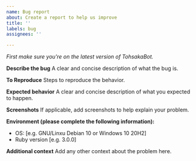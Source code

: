 ```yaml
---
name: Bug report
about: Create a report to help us improve
title: ''
labels: bug
assignees: ''

---
```


_First make sure you're on the latest version of TohsakaBot._

**Describe the bug**
A clear and concise description of what the bug is.

**To Reproduce**
Steps to reproduce the behavior.

**Expected behavior**
A clear and concise description of what you expected to happen.

**Screenshots**
If applicable, add screenshots to help explain your problem.

**Environment (please complete the following information):**
 - OS: [e.g. GNU/Linxu Debian 10 or Windows 10 20H2]
 - Ruby version [e.g. 3.0.0]

**Additional context**
Add any other context about the problem here.
